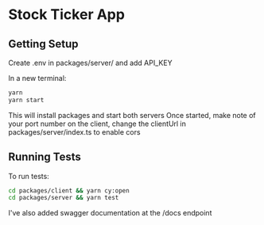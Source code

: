 # Stock Ticker App

## Getting Setup

Create .env in packages/server/ and add API_KEY

In a new terminal:
```sh
yarn
yarn start
```
This will install packages and start both servers
Once started, make note of your port number on the client, change the clientUrl in packages/server/index.ts to enable cors

## Running Tests

To run tests:
```sh
cd packages/client && yarn cy:open
cd packages/server && yarn test
```
I've also added swagger documentation at the /docs endpoint
